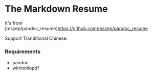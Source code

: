 The Markdown Resume
===================

It's from [mszep/pandoc_resume]https://github.com/mszep/pandoc_resume

Support Tranditional Chinese.

### Requirements

 * pandoc
 * wkhtmltopdf

